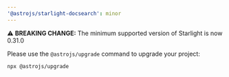 ```yaml
---
'@astrojs/starlight-docsearch': minor
---
```


⚠️ **BREAKING CHANGE:** The minimum supported version of Starlight is now 0.31.0

Please use the `@astrojs/upgrade` command to upgrade your project:

```sh
npx @astrojs/upgrade
```
